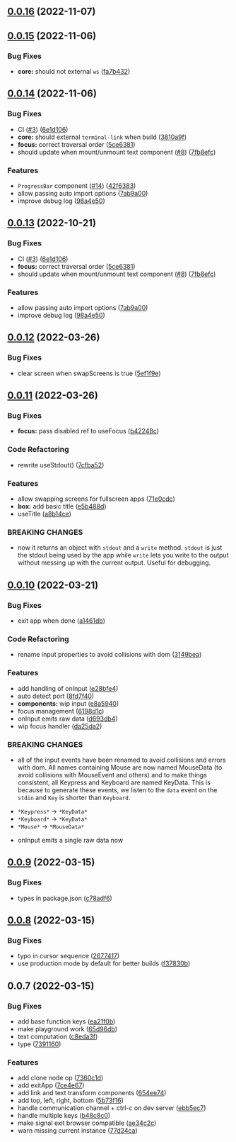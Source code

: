 ## [0.0.16](https://github.com/vue-terminal/vue-termui/compare/vue-termui@0.0.15...vue-termui@0.0.16) (2022-11-07)

## [0.0.15](https://github.com/vue-terminal/vue-termui/compare/vue-termui@0.0.14...vue-termui@0.0.15) (2022-11-06)

### Bug Fixes

- **core:** should not external `ws` ([fa7b432](https://github.com/vue-terminal/vue-termui/commit/fa7b43275d1b203cbf544f8f69ba124401da4805))

## [0.0.14](https://github.com/vue-terminal/vue-termui/compare/vue-termui@0.0.12...vue-termui@0.0.14) (2022-11-06)

### Bug Fixes

- CI ([#3](https://github.com/vue-terminal/vue-termui/issues/3)) ([6e1d106](https://github.com/vue-terminal/vue-termui/commit/6e1d1065bb20e3828c907d70f77ac9d21f42d664))
- **core:** should external `terminal-link` when build ([3810a9f](https://github.com/vue-terminal/vue-termui/commit/3810a9fd1cf2cade64ed5af829a401530fb24134))
- **focus:** correct traversal order ([5ce6381](https://github.com/vue-terminal/vue-termui/commit/5ce6381b1eb773685c187456d1cdcc44f281910e))
- should update when mount/unmount text component ([#8](https://github.com/vue-terminal/vue-termui/issues/8)) ([7fb8efc](https://github.com/vue-terminal/vue-termui/commit/7fb8efc566786375e58123b368bcdedf24534444))

### Features

- `ProgressBar` component ([#14](https://github.com/vue-terminal/vue-termui/issues/14)) ([42f6383](https://github.com/vue-terminal/vue-termui/commit/42f63830df75100d95bfa3b1fa67d9680d333c67))
- allow passing auto import options ([7ab9a00](https://github.com/vue-terminal/vue-termui/commit/7ab9a001a61156264a480014ab8ccd734988b3b9))
- improve debug log ([98a4e50](https://github.com/vue-terminal/vue-termui/commit/98a4e50dc7ed1d24f1537cb44dc582cb5e07b651))

## [0.0.13](https://github.com/vue-terminal/vue-termui/compare/vue-termui@0.0.12...vue-termui@0.0.13) (2022-10-21)

### Bug Fixes

- CI ([#3](https://github.com/vue-terminal/vue-termui/issues/3)) ([6e1d106](https://github.com/vue-terminal/vue-termui/commit/6e1d1065bb20e3828c907d70f77ac9d21f42d664))
- **focus:** correct traversal order ([5ce6381](https://github.com/vue-terminal/vue-termui/commit/5ce6381b1eb773685c187456d1cdcc44f281910e))
- should update when mount/unmount text component ([#8](https://github.com/vue-terminal/vue-termui/issues/8)) ([7fb8efc](https://github.com/vue-terminal/vue-termui/commit/7fb8efc566786375e58123b368bcdedf24534444))

### Features

- allow passing auto import options ([7ab9a00](https://github.com/vue-terminal/vue-termui/commit/7ab9a001a61156264a480014ab8ccd734988b3b9))
- improve debug log ([98a4e50](https://github.com/vue-terminal/vue-termui/commit/98a4e50dc7ed1d24f1537cb44dc582cb5e07b651))

## [0.0.12](https://github.com/vue-terminal/vue-termui/compare/vue-termui@0.0.11...vue-termui@0.0.12) (2022-03-26)

### Bug Fixes

- clear screen when swapScreens is true ([5ef1f9e](https://github.com/vue-terminal/vue-termui/commit/5ef1f9eebced1b1bbda919639bec0d451fc96aa3))

## [0.0.11](https://github.com/vue-terminal/vue-termui/compare/vue-termui@0.0.10...vue-termui@0.0.11) (2022-03-26)

### Bug Fixes

- **focus:** pass disabled ref to useFocus ([b42248c](https://github.com/vue-terminal/vue-termui/commit/b42248c8ef59da21a33db876bdeaf615d76be4df))

### Code Refactoring

- rewrite useStdout() ([7cfba52](https://github.com/vue-terminal/vue-termui/commit/7cfba5296a7728e2a5920ed85a41504c14f9c14c))

### Features

- allow swapping screens for fullscreen apps ([71e0cdc](https://github.com/vue-terminal/vue-termui/commit/71e0cdcc161a7c5531e36da9b6441d2e26bff895))
- **box:** add basic title ([e5b488d](https://github.com/vue-terminal/vue-termui/commit/e5b488d6e7e18853e4ff5f2e9fa96742c87fcfd3))
- useTitle ([a8b14ce](https://github.com/vue-terminal/vue-termui/commit/a8b14ce0c8b7aa3e31f1f963a650d672de261ef1))

### BREAKING CHANGES

- now it returns an object with `stdout` and a `write`
  method. `stdout` is just the stdout being used by the app while `write`
  lets you write to the output without messing up with the current output.
  Useful for debugging.

## [0.0.10](https://github.com/vue-terminal/vue-termui/compare/vue-termui@0.0.9...vue-termui@0.0.10) (2022-03-21)

### Bug Fixes

- exit app when done ([a1461db](https://github.com/vue-terminal/vue-termui/commit/a1461dbcfa6a2906e78cd5fed1bbdcc9c77d16f2))

### Code Refactoring

- rename input properties to avoid collisions with dom ([3149bea](https://github.com/vue-terminal/vue-termui/commit/3149beab70e378e20113cb84e44eff0aa16bfc68))

### Features

- add handling of onInput ([e28bfe4](https://github.com/vue-terminal/vue-termui/commit/e28bfe464ac80e67d00200a19c1105867179a72c))
- auto detect port ([8fd7f40](https://github.com/vue-terminal/vue-termui/commit/8fd7f409437582e8f3957535aa87e18176e09a42))
- **components:** wip input ([e8a5940](https://github.com/vue-terminal/vue-termui/commit/e8a59409043058b115d9e39f24240f894e7251b2))
- focus management ([6198d1c](https://github.com/vue-terminal/vue-termui/commit/6198d1c84ccbfca1d734fe1e049fb16842bc8136))
- onInput emits raw data ([d693db4](https://github.com/vue-terminal/vue-termui/commit/d693db4ca295babc9bcf9ce9b8a34d9c51cb9ad9))
- wip focus handler ([da25da2](https://github.com/vue-terminal/vue-termui/commit/da25da2c2cf442d5a5aadc0d1e587a14ae60ce82))

### BREAKING CHANGES

- all of the input events have been renamed to avoid
  collisions and errors with dom. All names containing Mouse are now named
  MouseData (to avoid collisions with MouseEvent and others) and to make
  things consistent, all Keypress and Keyboard are named KeyData. This is
  because to generate these events, we listen to the `data` event on the
  `stdin` and `Key` is shorter than `Keyboard`.

* `*Keypress*` -> `*KeyData*`
* `*Keyboard*` -> `*KeyData*`
* `*Mouse*` -> `*MouseData*`

- onInput emits a single raw data now

## [0.0.9](https://github.com/vue-terminal/vue-termui/compare/vue-termui@0.0.8...vue-termui@0.0.9) (2022-03-15)

### Bug Fixes

- types in package.json ([c78adf6](https://github.com/vue-terminal/vue-termui/commit/c78adf611c2a920823af6e2648ac6ddf34d169c0))

## [0.0.8](https://github.com/vue-terminal/vue-termui/compare/vue-termui@0.0.7...vue-termui@0.0.8) (2022-03-15)

### Bug Fixes

- typo in cursor sequence ([2677417](https://github.com/vue-terminal/vue-termui/commit/2677417da969db6a4e7231f9ce98f0a4909bfd4c))
- use production mode by default for better builds ([f37830b](https://github.com/vue-terminal/vue-termui/commit/f37830be17bdd87248203957d5204467c55a4478))

## 0.0.7 (2022-03-15)

### Bug Fixes

- add base function keys ([ea21f0b](https://github.com/vue-terminal/vue-termui/commit/ea21f0be4a226cf8e82889b9d318c75e7914e9cf))
- make playground work ([65d96db](https://github.com/vue-terminal/vue-termui/commit/65d96db3a57debe0d0b8e30fff9d48f02d50db82))
- text computation ([c8eda3f](https://github.com/vue-terminal/vue-termui/commit/c8eda3ffc2761ec0b2fbd4720833099a2af20b05))
- type ([7391160](https://github.com/vue-terminal/vue-termui/commit/739116056780b43be17f92824ff4eede43e5aaa7))

### Features

- add clone node op ([7360c1d](https://github.com/vue-terminal/vue-termui/commit/7360c1d2c620df74cabf01de89ba020c3071840d))
- add exitApp ([7ce4e67](https://github.com/vue-terminal/vue-termui/commit/7ce4e67eebdcc80b3514db7a072ee7615045d879))
- add link and text transform components ([654ee74](https://github.com/vue-terminal/vue-termui/commit/654ee74b15277c3913df630c7898826f0bd74d4c))
- add top, left, right, bottom ([5b73f16](https://github.com/vue-terminal/vue-termui/commit/5b73f16808577d19766a3c3cea2be68f7302a345))
- handle communication channel + ctrl-c on dev server ([ebb5ec7](https://github.com/vue-terminal/vue-termui/commit/ebb5ec72438dcf2f8e693ba9d16dd63672f834d5))
- handle multiple keys ([b48c8c0](https://github.com/vue-terminal/vue-termui/commit/b48c8c0a0af203151e7c858f292c7d1746281c0f))
- make signal exit browser compatible ([ae34c2c](https://github.com/vue-terminal/vue-termui/commit/ae34c2c786a6ea63a22fe1867b2f89b272f272cb))
- warn missing current instance ([77d24ca](https://github.com/vue-terminal/vue-termui/commit/77d24cae0db1d54a1c1c88547a8f6e8e9734dac1))

